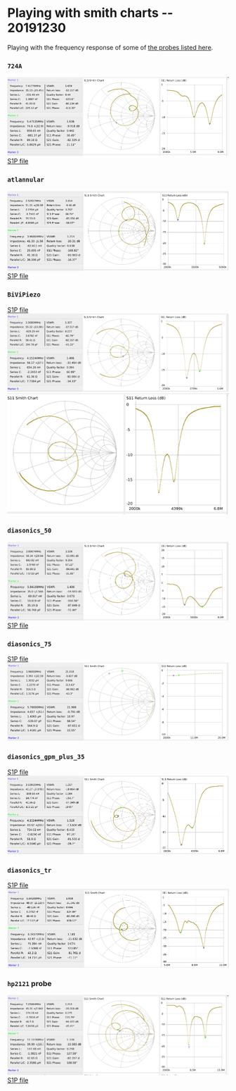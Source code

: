 # Playing with smith charts -- 20191230

Playing with the frequency response of some of [the probes listed here](/include/probes/Readme.md).

### `724A`

![](/include/images/probes_vna/724A.png)
[S1P file](/include/images/probes_vna/724A.s1p)

### `atlannular`

![](/include/images/probes_vna/altannular.s1p.png)
[S1P file](/include/images/probes_vna/atlannular.s1p)

### `BiViPiezo`

[S1P file](/include/images/probes_vna/BiViPiezo.s1p)
![](/include/images/probes_vna/BiViPiezo.s1p.png)
![](/include/images/probes_vna/BiViPiezo.png)

### `diasonics_50`

![](/include/images/probes_vna/diasonics_50.png)
[S1P file](/include/images/probes_vna/diasonics_50.s1p)

### `diasonics_75`

[S1P file](/include/images/probes_vna/diasonics_75.s1p)
![](/include/images/probes_vna/diasonics_75.s1p.png)

### `diasonics_gpm_plus_35`

[S1P file](/include/images/probes_vna/diasonics_gpm_plus_35.s1p)
![](/include/images/probes_vna/diasonics_gpm_plus_35.s1p.png)

### `diasonics_tr`

[S1P file](/include/images/probes_vna/diasonics_tr.s1p)
![](/include/images/probes_vna/diasonics_tr.s1p.png)

### `hp2121` probe

![S1P file](/include/images/probes_vna/hp2121.png)
[S1P file](/include/images/probes_vna/hp2121.s1p)
